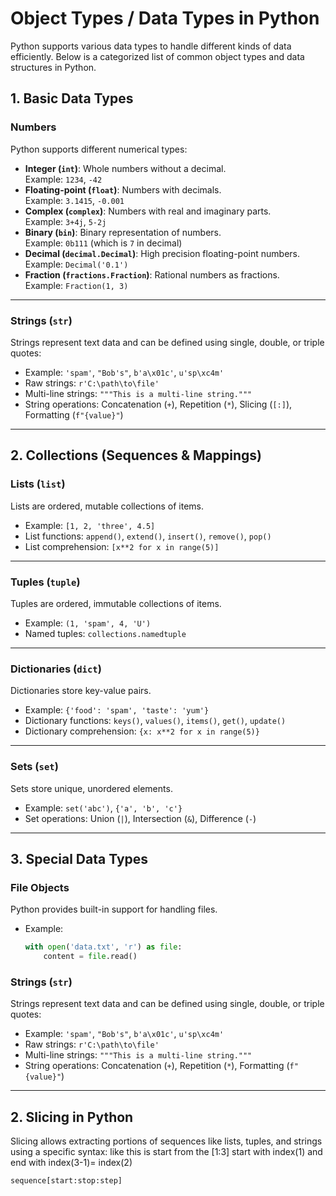 # Object Types / Data Types in Python

Python supports various data types to handle different kinds of data efficiently. Below is a categorized list of common object types and data structures in Python.

## 1. Basic Data Types

### Numbers
Python supports different numerical types:
- **Integer (`int`)**: Whole numbers without a decimal.  
  Example: `1234`, `-42`
- **Floating-point (`float`)**: Numbers with decimals.  
  Example: `3.1415`, `-0.001`
- **Complex (`complex`)**: Numbers with real and imaginary parts.  
  Example: `3+4j`, `5-2j`
- **Binary (`bin`)**: Binary representation of numbers.  
  Example: `0b111` (which is `7` in decimal)
- **Decimal (`decimal.Decimal`)**: High precision floating-point numbers.  
  Example: `Decimal('0.1')`
- **Fraction (`fractions.Fraction`)**: Rational numbers as fractions.  
  Example: `Fraction(1, 3)`

---

### Strings (`str`)
Strings represent text data and can be defined using single, double, or triple quotes:
- Example: `'spam'`, `"Bob's"`, `b'a\x01c'`, `u'sp\xc4m'`
- Raw strings: `r'C:\path\to\file'`
- Multi-line strings: `"""This is a multi-line string."""`
- String operations: Concatenation (`+`), Repetition (`*`), Slicing (`[:]`), Formatting (`f"{value}"`)

---

## 2. Collections (Sequences & Mappings)

### Lists (`list`)
Lists are ordered, mutable collections of items.
- Example: `[1, 2, 'three', 4.5]`
- List functions: `append()`, `extend()`, `insert()`, `remove()`, `pop()`
- List comprehension: `[x**2 for x in range(5)]`

---

### Tuples (`tuple`)
Tuples are ordered, immutable collections of items.
- Example: `(1, 'spam', 4, 'U')`
- Named tuples: `collections.namedtuple`

---

### Dictionaries (`dict`)
Dictionaries store key-value pairs.
- Example: `{'food': 'spam', 'taste': 'yum'}`
- Dictionary functions: `keys()`, `values()`, `items()`, `get()`, `update()`
- Dictionary comprehension: `{x: x**2 for x in range(5)}`

---

### Sets (`set`)
Sets store unique, unordered elements.
- Example: `set('abc')`, `{'a', 'b', 'c'}`
- Set operations: Union (`|`), Intersection (`&`), Difference (`-`)

---

## 3. Special Data Types

### File Objects
Python provides built-in support for handling files.
- Example:  
  ```python
  with open('data.txt', 'r') as file:
      content = file.read()

### Strings (`str`)
Strings represent text data and can be defined using single, double, or triple quotes:
- Example: `'spam'`, `"Bob's"`, `b'a\x01c'`, `u'sp\xc4m'`
- Raw strings: `r'C:\path\to\file'`
- Multi-line strings: `"""This is a multi-line string."""`
- String operations: Concatenation (`+`), Repetition (`*`), Formatting (`f"{value}"`)

---
## 2. Slicing in Python
Slicing allows extracting portions of sequences like lists, tuples, and strings using a specific syntax: like this is start from the [1:3] start with index(1) and end with index(3-1)= index(2)
```python
sequence[start:stop:step]